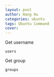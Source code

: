 ```yaml
---
layout: post
author: Hang Hu
categories: ubuntu
tags: Ubuntu Command 
cover: 
---
```


Get username
```
users
```
Get group
```
groups
```

